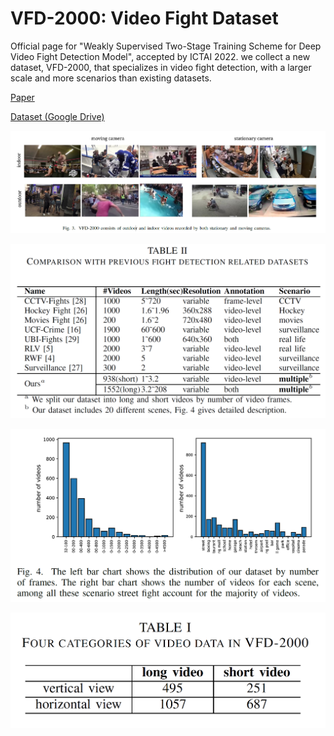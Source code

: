 # VFD-2000: Video Fight Dataset

Official page for "Weakly Supervised Two-Stage Training Scheme for Deep Video Fight Detection Model", accepted by ICTAI 2022. we collect a new dataset, VFD-2000, that specializes in video fight detection, with a larger scale and more scenarios than existing datasets.

[Paper](https://arxiv.org/abs/2209.11477)

[Dataset (Google Drive)](https://drive.google.com/file/d/1bpP9_4pUf7ffriQIRYJhK9L-Z3lUlBxb/view?usp=sharing)

![](src/fig3.png)

![](src/tab2.png)

![](src/fig4.png)

![](src/tab1.png)
